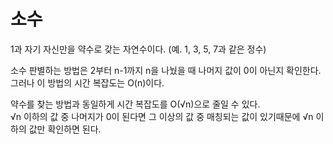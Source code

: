 # 소수
1과 자기 자신만을 약수로 갖는 자연수이다. (예. 1, 3, 5, 7과 같은 정수)   

소수 판별하는 방법은 2부터 n-1까지 n을 나눴을 때 나머지 값이 0이 아닌지 확인한다.   
그러나 이 방법의 시간 복잡도는 O(n)이다.

약수를 찾는 방법과 동일하게 시간 복잡도를 O(√n)으로 줄일 수 있다.   
√n 이하의 값 중 나머지가 0이 된다면 그 이상의 값 중 매칭되는 값이 있기때문에 √n 이하의 값만 확인하면 된다.
